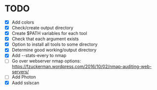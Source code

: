 # TODO

- [x] Add colors
- [x] Check/create output directory
- [x] Create $PATH variables for each tool
- [x] Check that each argument exists
- [x] Option to install all tools to some directory
- [x] Determine good working/output directory
- [x] Add --stats-every to nmap
- [ ] Go over webserver nmap options: https://fzuckerman.wordpress.com/2016/10/02/nmap-auditing-web-servers/
- [ ] Add Photon
- [x] Aadd sslscan
